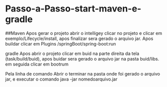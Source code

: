 # Passo-a-Passo-start-maven-e-gradle

##Maven
Apos gerar o projeto abrir o intelligey clicar no projeto e clicar em exemplo/Lifecycle/install, apos finalizar sera gerado o arquivo jar. Apos buildar clicar em Plugins /springBoot/spring-boot:run


gradle
Apos abrir o projeto clicar em buid na parte direita da tela (task/build/buid), apos buidar sera gerado o arquivo jar na pasta buid/libs. em seguida clicar em bootrum

Pela linha de comando
Abrir o terminar na pasta onde foi gerado o arquivo jar, e executar o comando java -jar nomedoarquivo.jar
